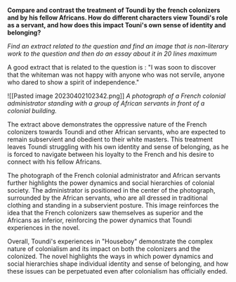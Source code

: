 
**Compare and contrast the treatment of Toundi by the french colonizers and by his fellow Africans. How do different characters view Toundi's role as a servant, and how does this impact Touni's own sense of identity and belonging?** 

*Find an extract related to the question and find an image that is non-literary work to the question and then do an essay about it in 20 lines maximum*

A good extract that is related to the question is : "I was soon to discover that the whiteman was not happy with anyone who was not servile, anyone who dared to show a spirit of independence."

![[Pasted image 20230402102342.png]]
*A photograph of a French colonial administrator standing with a group of African servants in front of a colonial building.*

The extract above demonstrates the oppressive nature of the French colonizers towards Toundi and other African servants, who are expected to remain subservient and obedient to their white masters. This treatment leaves Toundi struggling with his own identity and sense of belonging, as he is forced to navigate between his loyalty to the French and his desire to connect with his fellow Africans.

The photograph of the French colonial administrator and African servants further highlights the power dynamics and social hierarchies of colonial society. The administrator is positioned in the center of the photograph, surrounded by the African servants, who are all dressed in traditional clothing and standing in a subservient posture. This image reinforces the idea that the French colonizers saw themselves as superior and the Africans as inferior, reinforcing the power dynamics that Toundi experiences in the novel.

Overall, Toundi's experiences in "Houseboy" demonstrate the complex nature of colonialism and its impact on both the colonizers and the colonized. The novel highlights the ways in which power dynamics and social hierarchies shape individual identity and sense of belonging, and how these issues can be perpetuated even after colonialism has officially ended.

